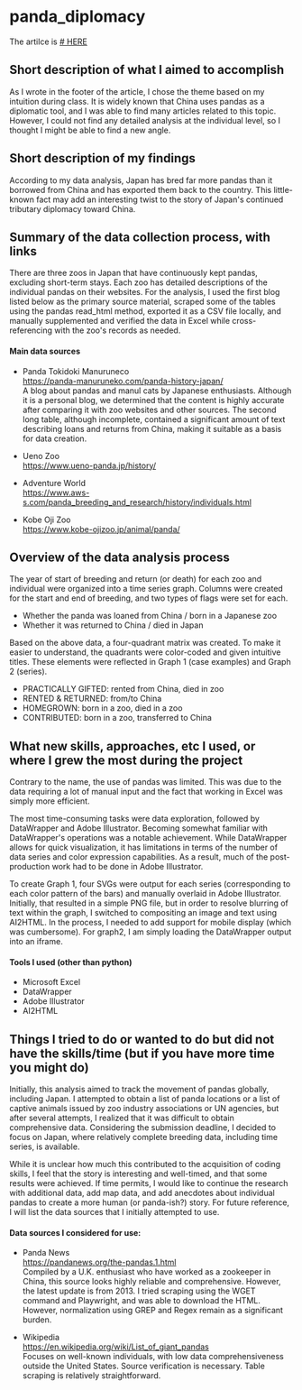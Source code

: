 # panda_diplomacy  
The artilce is <a href="https://jhonma.github.io/panda_diplomacy/"># HERE</a>


## Short description of what I aimed to accomplish

As I wrote in the footer of the article, I chose the theme based on my intuition during class. It is widely known that China uses pandas as a diplomatic tool, and I was able to find many articles related to this topic. However, I could not find any detailed analysis at the individual level, so I thought I might be able to find a new angle.

## Short description of my findings

According to my data analysis, Japan has bred far more pandas than it borrowed from China and has exported them back to the country. This little-known fact may add an interesting twist to the story of Japan's continued tributary diplomacy toward China.


## Summary of the data collection process, with links

There are three zoos in Japan that have continuously kept pandas, excluding short-term stays. Each zoo has detailed descriptions of the individual pandas on their websites. For the analysis, I used the first blog listed below as the primary source material, scraped some of the tables using the pandas read_html method, exported it as a CSV file locally, and manually supplemented and verified the data in Excel while cross-referencing with the zoo's records as needed.

#### Main data sources

- Panda Tokidoki Manuruneco  
https://panda-manuruneko.com/panda-history-japan/  
A blog about pandas and manul cats by Japanese enthusiasts. Although it is a personal blog, we determined that the content is highly accurate after comparing it with zoo websites and other sources. The second long table, although incomplete, contained a significant amount of text describing loans and returns from China, making it suitable as a basis for data creation.

- Ueno Zoo  
https://www.ueno-panda.jp/history/  

- Adventure World  
https://www.aws-s.com/panda_breeding_and_research/history/individuals.html

- Kobe Oji Zoo  
https://www.kobe-ojizoo.jp/animal/panda/




## Overview of the data analysis process


The year of start of breeding and return (or death) for each zoo and individual were organized into a time series graph. Columns were created for the start and end of breeding, and two types of flags were set for each.

- Whether the panda was loaned from China / born in a Japanese zoo
- Whether it was returned to China / died in Japan

Based on the above data, a four-quadrant matrix was created. To make it easier to understand, the quadrants were color-coded and given intuitive titles. These elements were reflected in Graph 1 (case examples) and Graph 2 (series).

- PRACTICALLY GIFTED: rented from China, died in zoo
- RENTED & RETURNED: from/to China
- HOMEGROWN: born in a zoo, died in a zoo
- CONTRIBUTED: born in a zoo, transferred to China

## What new skills, approaches, etc I used, or where I grew the most during the project

Contrary to the name, the use of pandas was limited. This was due to the data requiring a lot of manual input and the fact that working in Excel was simply more efficient.

The most time-consuming tasks were data exploration, followed by DataWrapper and Adobe Illustrator. Becoming somewhat familiar with DataWrapper's operations was a notable achievement. While DataWrapper allows for quick visualization, it has limitations in terms of the number of data series and color expression capabilities. As a result, much of the post-production work had to be done in Adobe Illustrator.

To create Graph 1, four SVGs were output for each series (corresponding to each color pattern of the bars) and manually overlaid in Adobe Illustrator. Initially, that resulted in a simple PNG file, but in order to resolve blurring of text within the graph, I switched to compositing an image and text using AI2HTML. In the process, I needed to add support for mobile display (which was cumbersome). For graph2, I am simply loading the DataWrapper output into an iframe.


#### Tools I used (other than python)
- Microsoft Excel
- DataWrapper
- Adobe Illustrator
- AI2HTML 

## Things I tried to do or wanted to do but did not have the skills/time (but if you have more time you might do)

Initially, this analysis aimed to track the movement of pandas globally, including Japan. I attempted to obtain a list of panda locations or a list of captive animals issued by zoo industry associations or UN agencies, but after several attempts, I realized that it was difficult to obtain comprehensive data. Considering the submission deadline, I decided to focus on Japan, where relatively complete breeding data, including time series, is available.

While it is unclear how much this contributed to the acquisition of coding skills, I feel that the story is interesting and well-timed, and that some results were achieved. If time permits, I would like to continue the research with additional data, add map data, and add anecdotes about individual pandas to create a more human (or panda-ish?) story. For future reference, I will list the data sources that I initially attempted to use.


#### Data sources I considered for use: 

- Panda News  
https://pandanews.org/the-pandas.1.html  
Compiled by a U.K. enthusiast who have worked as a zookeeper in China, this source looks highly reliable and comprehensive. However, the latest update is from 2013. I tried scraping using the WGET command and Playwright, and was able to download the HTML. However, normalization using GREP and Regex remain as a significant burden.

- Wikipedia  
https://en.wikipedia.org/wiki/List_of_giant_pandas  
Focuses on well-known individuals, with low data comprehensiveness outside the United States. Source verification is necessary. Table scraping is relatively straightforward.
